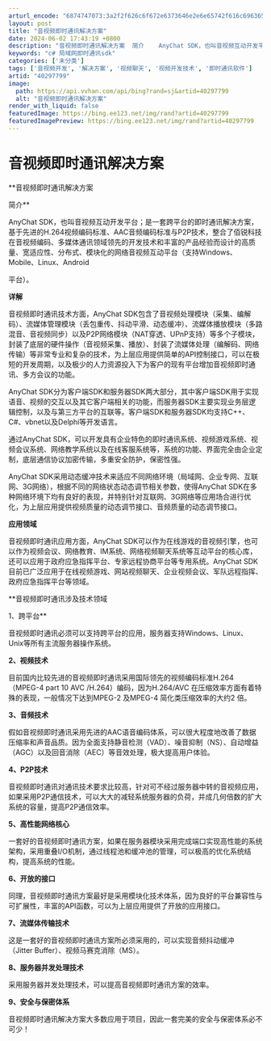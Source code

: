 ```yaml
---
arturl_encode: "6874747073:3a2f2f626c6f672e6373646e2e6e65742f616c696365313835:2f61727469636c652f64657461696c732f3430323937373939"
layout: post
title: "音视频即时通讯解决方案"
date: 2024-06-02 17:43:19 +0800
description: "音视频即时通讯解决方案  简介    AnyChat SDK，也叫音视频互动开发平台；是一套跨平台的"
keywords: "c# 局域网即时通讯sdk"
categories: ['未分类']
tags: ['音视频开发', '解决方案', '视频聊天', '视频开发技术', '即时通讯软件']
artid: "40297799"
image:
  path: https://api.vvhan.com/api/bing?rand=sj&artid=40297799
  alt: "音视频即时通讯解决方案"
render_with_liquid: false
featuredImage: https://bing.ee123.net/img/rand?artid=40297799
featuredImagePreview: https://bing.ee123.net/img/rand?artid=40297799
---
```


# 音视频即时通讯解决方案

**音视频即时通讯解决方案
  
  
简介**
  
AnyChat SDK，也叫音视频互动开发平台；是一套跨平台的即时通讯解决方案，基于先进的H.264视频编码标准、AAC音频编码标准与P2P技术，整合了佰锐科技在音视频编码、多媒体通讯领域领先的开发技术和丰富的产品经验而设计的高质量、宽适应性、分布式、模块化的网络音视频互动平台（支持Windows、Mobile、Linux、Android
  

平台）。

**详解**

音视频即时通讯技术方面，AnyChat SDK包含了音视频处理模块（采集、编解码）、流媒体管理模块（丢包重传、抖动平滑、动态缓冲）、流媒体播放模块（多路混音、音视频同步）以及P2P网络模块（NAT穿透、UPnP支持）等多个子模块，封装了底层的硬件操作（音视频采集、播放）、封装了流媒体处理（编解码、网络传输）等非常专业和复杂的技术，为上层应用提供简单的API控制接口，可以在极短的开发周期，以及极少的人力资源投入下为客户的现有平台增加音视频即时通讯、多方会议的功能。
  
  
AnyChat SDK分为客户端SDK和服务器SDK两大部分，其中客户端SDK用于实现语音、视频的交互以及其它客户端相关的功能，而服务器SDK主要实现业务层逻辑控制，以及与第三方平台的互联等。客户端SDK和服务器SDK均支持C++、C#、vbnet以及Delphi等开发语言。
  
  
通过AnyChat SDK，可以开发具有企业特色的即时通讯系统、视频游戏系统、视频会议系统、网络教学系统以及在线客服系统等，系统的功能、界面完全由企业定制，底层通信协议加密传输，多重安全防护，保密性强。
  
  
AnyChat SDK采用动态缓冲技术来适应不同网络环境（局域网、企业专网、互联网、3G网络），根据不同的网络状态动态调节相关参数，使得AnyChat SDK在多种网络环境下均有良好的表现，并特别针对互联网、3G网络等应用场合进行优化，为上层应用提供视频质量的动态调节接口、音频质量的动态调节接口。
  
  
**应用领域**
  
音视频即时通讯应用方面，AnyChat SDK可以作为在线游戏的音视频引擎，也可以作为视频会议、网络教育、IM系统、网络视频聊天系统等互动平台的核心库，还可以应用于政府应急指挥平台、专家远程协商平台等专用系统。AnyChat SDK目前已广泛应用于在线视频游戏、网站视频聊天、企业视频会议、军队远程指挥、政府应急指挥平台等领域。
  
  
**音视频即时通讯涉及技术领域
  
  
1、跨平台**
  
音视频即时通讯必须可以支持跨平台的应用，服务器支持Windows、Linux、Unix等所有主流服务器操作系统。
  
  
**2、视频技术**
  
目前国内比较先进的音视频即时通讯采用国际领先的视频编码标准H.264（MPEG-4 part 10 AVC /H.264）编码，因为H.264/AVC 在压缩效率方面有着特殊的表现，一般情况下达到MPEG-2 及MPEG-4 简化类压缩效率的大约2 倍。
  
  
**3、音频技术**
  
假如音视频即时通讯采用先进的AAC语音编码体系，可以很大程度地改善了数据压缩率和声音品质。因为全面支持静音检测（VAD）、噪音抑制（NS）、自动增益（AGC）以及回音消除（AEC）等音效处理，极大提高用户体验。
  
  
**4、P2P技术**
  
音视频即时通讯对通讯技术要求比较高，针对可不经过服务器中转的音视频应用，如果采用P2P通信技术，可以大大的减轻系统服务器的负荷，并成几何倍数的扩大系统的容量，提高P2P通信效率。
  
  
**5、高性能网络核心**
  
一套好的音视频即时通讯方案，如果在服务器模块采用完成端口实现高性能的系统架构，采用重叠I/O机制，通过线程池和缓冲池的管理，可以极高的优化系统结构，提高系统的性能。
  
  
**6、开放的接口**
  
同理，音视频即时通讯方案最好是采用模块化技术体系，因为良好的平台兼容性与可扩展性，丰富的API函数，可以为上层应用提供了开放的应用接口。
  
  
**7、流媒体传输技术**
  
这是一套好的音视频即时通讯方案所必须采用的，可以实现音频抖动缓冲（Jitter Buffer）、视频马赛克消除（MS）。
  
  
**8、服务器并发处理技术**
  
采用服务器并发处理技术，可以提高音视频即时通讯方案的效率。
  
  
**9、安全与保密体系**
  
音视频即时通讯解决方案大多数应用于项目，因此一套完美的安全与保密体系必不可少！
